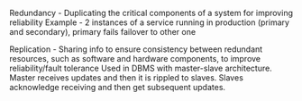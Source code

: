 Redundancy - Duplicating the critical components of a system for improving reliability
Example - 2 instances of a service running in production (primary and secondary), primary fails failover to other one

Replication - Sharing info to ensure consistency between redundant resources, such as software and hardware components, to improve reliability/fault tolerance
Used in DBMS with master-slave architecture. Master receives updates and then it is rippled to slaves. Slaves acknowledge receiving and then get subsequent updates.

